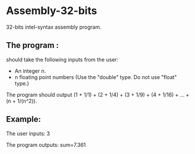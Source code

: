 # Assembly-32-bits
32-bits intel-syntax assembly program.


## The program :

should take the following inputs from the user:
* An integer n.
* n floating point numbers (Use the "double" type. Do not use "float" type.)


The program should output (1 + 1/1) + (2 + 1/4) + (3 + 1/9) + (4 + 1/16) + ... + (n + 1/(n^2)).


## Example:

The user inputs: 3

The program outputs: sum=7.361

